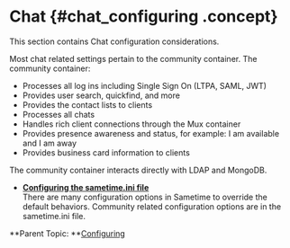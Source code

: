 # Chat {#chat_configuring .concept}

This section contains Chat configuration considerations.

Most chat related settings pertain to the community container. The community container:

-   Processes all log ins including Single Sign On \(LTPA, SAML, JWT\)
-   Provides user search, quickfind, and more
-   Provides the contact lists to clients
-   Processes all chats
-   Handles rich client connections through the Mux container
-   Provides presence awareness and status, for example: I am available and I am away
-   Provides business card information to clients

The community container interacts directly with LDAP and MongoDB.

-   **[Configuring the sametime.ini file](chat_configuring_sametimeini.md)**  
There are many configuration options in Sametime to override the default behaviors. Community related configuration options are in the sametime.ini file.

**Parent Topic:  **[Configuring](configuring.md)


